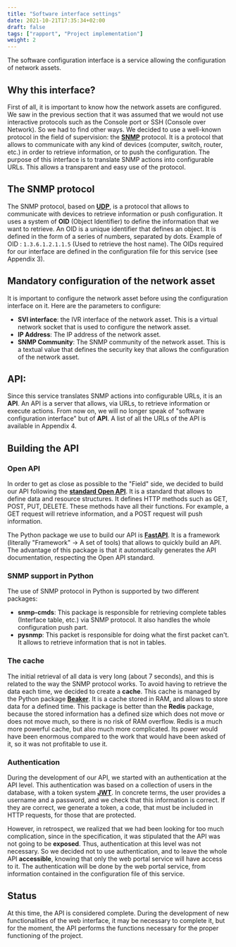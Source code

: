 ```yaml
---
title: "Software interface settings"
date: 2021-10-21T17:35:34+02:00
draft: false
tags: ["rapport", "Project implementation"]
weight: 2
---
```


The software configuration interface is a service allowing the configuration of network assets.

## Why this interface?

First of all, it is important to know how the network assets are configured. We saw in the previous section that it was assumed that we would not use interactive protocols such as the Console port or SSH (Console over Network). So we had to find other ways. We decided to use a well-known protocol in the field of supervision: the **[SNMP](../../../word_index/#snmp)** protocol. It is a protocol that allows to communicate with any kind of devices (computer, switch, router, etc.) in order to retrieve information, or to push the configuration.
The purpose of this interface is to translate SNMP actions into configurable URLs. This allows a transparent and easy use of the protocol.

## The SNMP protocol

The SNMP protocol, based on **[UDP](../../../word_index/#udp)**, is a protocol that allows to communicate with devices to retrieve information or push configuration. It uses a system of **OID** (Object Identifier) to define the information that we want to retrieve. An OID is a unique identifier that defines an object. It is defined in the form of a series of numbers, separated by dots. Example of OID : `1.3.6.1.2.1.1.5` (Used to retrieve the host name).
The OIDs required for our interface are defined in the configuration file for this service (see Appendix 3).

## Mandatory configuration of the network asset

It is important to configure the network asset before using the configuration interface on it. Here are the parameters to configure:

- **SVI interface**: the IVR interface of the network asset. This is a virtual network socket that is used to configure the network asset.
- **IP Address**: The IP address of the network asset.
- **SNMP Community**: The SNMP community of the network asset. This is a textual value that defines the security key that allows the configuration of the network asset.

## API:

Since this service translates SNMP actions into configurable URLs, it is an **API**. An API is a server that allows, via URLs, to retrieve information or execute actions. From now on, we will no longer speak of "software configuration interface" but of **API**.
A list of all the URLs of the API is available in Appendix 4.

## Building the API

### Open API

In order to get as close as possible to the "Field" side, we decided to build our API following the [**standard Open API**](https://www.openapis.org/). It is a standard that allows to define data and resource structures. It defines HTTP methods such as GET, POST, PUT, DELETE. These methods have all their functions. For example, a GET request will retrieve information, and a POST request will push information.

The Python package we use to build our API is [**FastAPI**](https://fastapi.tiangolo.com/). It is a framework (literally "Framework" -> A set of tools) that allows to quickly build an API. The advantage of this package is that it automatically generates the API documentation, respecting the Open API standard.

### SNMP support in Python

The use of SNMP protocol in Python is supported by two different packages:

- **snmp-cmds**: This package is responsible for retrieving complete tables (Interface table, etc.) via SNMP protocol. It also handles the whole configuration push part.
- **pysnmp**: This packet is responsible for doing what the first packet can't. It allows to retrieve information that is not in tables.

### The cache

The initial retrieval of all data is very long (about 7 seconds), and this is related to the way the SNMP protocol works. To avoid having to retrieve the data each time, we decided to create a **cache**. This cache is managed by the Python package [**Beaker**](https://beaker.readthedocs.io/en/latest/). It is a cache stored in RAM, and allows to store data for a defined time. This package is better than the **Redis** package, because the stored information has a defined size which does not move or does not move much, so there is no risk of RAM overflow. Redis is a much more powerful cache, but also much more complicated. Its power would have been enormous compared to the work that would have been asked of it, so it was not profitable to use it.

### Authentication

During the development of our API, we started with an authentication at the API level. This authentication was based on a collection of users in the database, with a token system [**JWT**](https://jwt.io/). In concrete terms, the user provides a username and a password, and we check that this information is correct. If they are correct, we generate a token, a code, that must be included in HTTP requests, for those that are protected.

However, in retrospect, we realized that we had been looking for too much complication, since in the specification, it was stipulated that the API was not going to be **exposed**. Thus, authentication at this level was not necessary. So we decided not to use authentication, and to leave the whole API **accessible**, knowing that only the web portal service will have access to it. The authentication will be done by the web portal service, from information contained in the configuration file of this service.

## Status

At this time, the API is considered complete. During the development of new functionalities of the web interface, it may be necessary to complete it, but for the moment, the API performs the functions necessary for the proper functioning of the project.